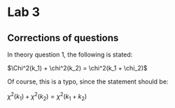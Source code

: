 # Lab 3

## Corrections of questions
In theory question 1, the following is stated:

$\Chi^2(k_1) + \chi^2(k_2) = \chi^2(k_1 + \chi_2)$

Of course, this is a typo, since the statement should be:

$\chi^2(k_1) + \chi^2(k_2) = \chi^2(k_1 + k_2)$
